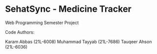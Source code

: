 # SehatSync - Medicine Tracker

Web Programming Semester Project

Code Authors:

Karam Abbas (21L-6008)
Muhammad Tayyab (21L-7686)
Tauqeer Ahson (21L-6036)
